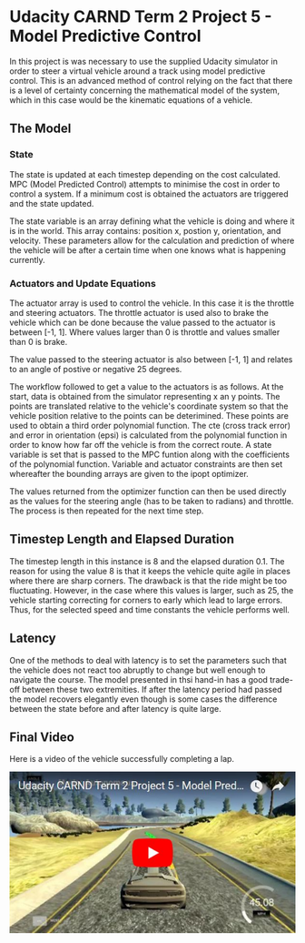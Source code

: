 # Udacity CARND Term 2 Project 5 - Model Predictive Control

[//]: # (Image References)
[image1]: https://raw.githubusercontent.com/ruanvdm11/Ruan_CARND_Term2_PROJ5/master/Reference_Images/Video_screenshot.JPG "Video1"

In this project is was necessary to use the supplied Udacity simulator in order to steer a virtual vehicle around a track using model predictive control. This is an advanced method of control relying on the fact that there is a level of certainty concerning the mathematical model of the system, which in this case would be the kinematic equations of a vehicle.

## The Model
### State
The state is updated at each timestep depending on the cost calculated. MPC (Model Predicted Control) attempts to minimise the cost in order to control a system. If a minimum cost is obtained the actuators are triggered and the state updated.

The state variable is an array defining what the vehicle is doing and where it is in the world. This array contains: position x, postion y, orientation, and velocity. These parameters allow for the calculation and prediction of where the vehicle will be after a certain time when one knows what is happening currently.

### Actuators and Update Equations
The actuator array is used to control the vehicle. In this case it is the throttle and steering actuators. The throttle actuator is used also to brake the vehicle which can be done because the value passed to the actuator is between [-1, 1]. Where values larger than 0 is throttle and values smaller than 0 is brake.

The value passed to the steering actuator is also between [-1, 1] and relates to an angle of postive or negative 25 degrees.

The workflow followed to get a value to the actuators is as follows. At the start, data is obtained from the simulator representing x an y points. The points are translated relative to the vehicle's coordinate system so that the vehicle position relative to the points can be deterimined. These points are used to obtain a third order polynomial function. The cte (cross track error) and error in orientation (epsi) is calculated from the polynomial function in order to know how far off the vehicle is from the correct route. A state variable is set that is passed to the MPC funtion along with the coefficients of the polynomial function. Variable and actuator constraints are then set whereafter the bounding arrays are given to the ipopt optimizer.

The values returned from the optimizer function can then be used directly as the values for the steering angle (has to be taken to radians) and throttle. The process is then repeated for the next time step.

## Timestep Length and Elapsed Duration
The timestep length in this instance is 8 and the elapsed duration 0.1. The reason for using the value 8 is that it keeps the vehicle quite agile in places where there are sharp corners. The drawback is that the ride might be too fluctuating. However, in the case where this values is larger, such as 25, the vehicle starting correcting for corners to early which lead to large errors. Thus, for the selected speed and time constants the vehicle performs well.

## Latency
One of the methods to deal with latency is to set the parameters such that the vehicle does not react too abruptly to change but well enough to navigate the course. The model presented in thsi hand-in has a good trade-off between these two extremities. If after the latency period had passed the model recovers elegantly even though is some cases the difference between the state before and after latency is quite large.

## Final Video
Here is a video of the vehicle successfully completing a lap.

[![alt text][image1]](https://youtu.be/q8RFOOAbhjQ)
